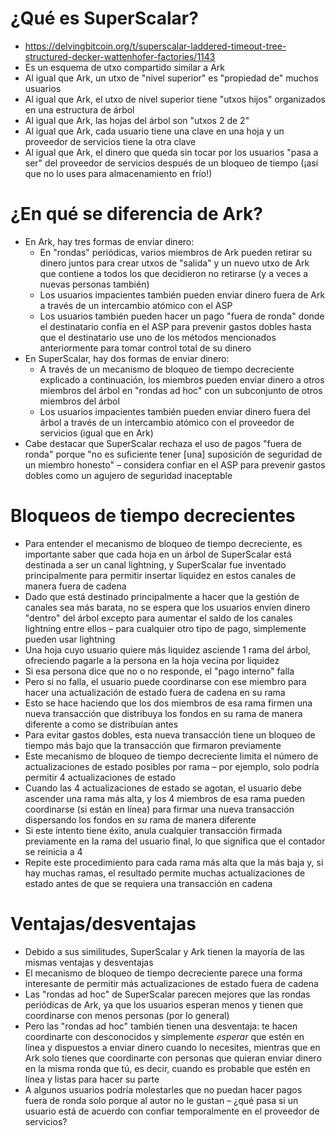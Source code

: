 # ¿Qué es SuperScalar?

- https://delvingbitcoin.org/t/superscalar-laddered-timeout-tree-structured-decker-wattenhofer-factories/1143
- Es un esquema de utxo compartido similar a Ark
- Al igual que Ark, un utxo de "nivel superior" es "propiedad de" muchos usuarios
- Al igual que Ark, el utxo de nivel superior tiene "utxos hijos" organizados en una estructura de árbol
- Al igual que Ark, las hojas del árbol son "utxos 2 de 2"
- Al igual que Ark, cada usuario tiene una clave en una hoja y un proveedor de servicios tiene la otra clave
- Al igual que Ark, el dinero que queda sin tocar por los usuarios "pasa a ser" del proveedor de servicios después de un bloqueo de tiempo (¡así que no lo uses para almacenamiento en frío!)

# ¿En qué se diferencia de Ark?

- En Ark, hay tres formas de enviar dinero:
    - En "rondas" periódicas, varios miembros de Ark pueden retirar su dinero juntos para crear utxos de "salida" y un nuevo utxo de Ark que contiene a todos los que decidieron no retirarse (y a veces a nuevas personas también)
    - Los usuarios impacientes también pueden enviar dinero fuera de Ark a través de un intercambio atómico con el ASP
    - Los usuarios también pueden hacer un pago "fuera de ronda" donde el destinatario confía en el ASP para prevenir gastos dobles hasta que el destinatario use uno de los métodos mencionados anteriormente para tomar control total de su dinero
- En SuperScalar, hay dos formas de enviar dinero:
    - A través de un mecanismo de bloqueo de tiempo decreciente explicado a continuación, los miembros pueden enviar dinero a otros miembros del árbol en "rondas ad hoc" con un subconjunto de otros miembros del árbol
    - Los usuarios impacientes también pueden enviar dinero fuera del árbol a través de un intercambio atómico con el proveedor de servicios (igual que en Ark)
- Cabe destacar que SuperScalar rechaza el uso de pagos "fuera de ronda" porque "no es suficiente tener [una] suposición de seguridad de un miembro honesto" – considera confiar en el ASP para prevenir gastos dobles como un agujero de seguridad inaceptable

# Bloqueos de tiempo decrecientes

- Para entender el mecanismo de bloqueo de tiempo decreciente, es importante saber que cada hoja en un árbol de SuperScalar está destinada a ser un canal lightning, y SuperScalar fue inventado principalmente para permitir insertar liquidez en estos canales de manera fuera de cadena
- Dado que está destinado principalmente a hacer que la gestión de canales sea más barata, no se espera que los usuarios envíen dinero "dentro" del árbol excepto para aumentar el saldo de los canales lightning entre ellos – para cualquier otro tipo de pago, simplemente pueden usar lightning
- Una hoja cuyo usuario quiere más liquidez asciende 1 rama del árbol, ofreciendo pagarle a la persona en la hoja vecina por liquidez
- Si esa persona dice que no o no responde, el "pago interno" falla
- Pero si no falla, el usuario puede coordinarse con ese miembro para hacer una actualización de estado fuera de cadena en su rama
- Esto se hace haciendo que los dos miembros de esa rama firmen una nueva transacción que distribuya los fondos en su rama de manera diferente a como se distribuían antes
- Para evitar gastos dobles, esta nueva transacción tiene un bloqueo de tiempo más bajo que la transacción que firmaron previamente
- Este mecanismo de bloqueo de tiempo decreciente limita el número de actualizaciones de estado posibles por rama – por ejemplo, solo podría permitir 4 actualizaciones de estado
- Cuando las 4 actualizaciones de estado se agotan, el usuario debe ascender una rama más alta, y los 4 miembros de esa rama pueden coordinarse (si están en línea) para firmar una nueva transacción dispersando los fondos en *su* rama de manera diferente
- Si este intento tiene éxito, anula cualquier transacción firmada previamente en la rama del usuario final, lo que significa que el contador se reinicia a 4
- Repite este procedimiento para cada rama más alta que la más baja y, si hay muchas ramas, el resultado permite muchas actualizaciones de estado antes de que se requiera una transacción en cadena

# Ventajas/desventajas

- Debido a sus similitudes, SuperScalar y Ark tienen la mayoría de las mismas ventajas y desventajas
- El mecanismo de bloqueo de tiempo decreciente parece una forma interesante de permitir más actualizaciones de estado fuera de cadena
- Las "rondas ad hoc" de SuperScalar parecen mejores que las rondas periódicas de Ark, ya que los usuarios esperan menos y tienen que coordinarse con menos personas (por lo general)
- Pero las "rondas ad hoc" también tienen una desventaja: te hacen coordinarte con desconocidos y simplemente *esperar* que estén en línea y dispuestos a enviar dinero cuando lo necesites, mientras que en Ark solo tienes que coordinarte con personas que quieran enviar dinero en la misma ronda que tú, es decir, cuando es probable que estén en línea y listas para hacer su parte
- A algunos usuarios podría molestarles que no puedan hacer pagos fuera de ronda solo porque al autor no le gustan – ¿qué pasa si un usuario está de acuerdo con confiar temporalmente en el proveedor de servicios?

